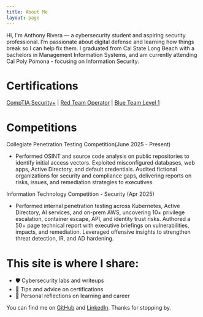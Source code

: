```yaml
---
title: About Me
layout: page
---
```

Hi, I'm Anthony Rivera — a cybersecurity student and aspiring security professional. I’m passionate about digital defense and learning how things break so I can help fix them. I graduated from Cal State Long Beach with a bachelors in Management Information Systems, and am currently attending Cal Poly Pomona - focusing on Information Security. 

# Certifications 




[CompTIA Security+](https://www.comptia.org/en-us/certifications/security/) | [Red Team Operator](https://www.zeropointsecurity.co.uk/course/red-team-ops) | [Blue Team Level 1](https://www.securityblue.team/certifications/blue-team-level-1) 


# Competitions 




Collegiate Penetration Testing Competition(June 2025 - Present) 
- Performed OSINT and source code analysis on public repositories to identify initial access vectors. Exploited misconfigured databases, web apps, Active Directory, and default credentials. Audited fictional organizations for security and compliance gaps, delivering reports on risks, issues, and remediation strategies to executives.

Information Technology Competition - Security (Apr 2025)
- Performed internal penetration testing across Kubernetes, Active Directory, AI services, and on-prem AWS, uncovering 10+ privilege escalation, container escape, API, and identity trust risks. Authored a 50+ page technical report with executive briefings on vulnerabilities, impacts, and remediation. Leveraged offensive insights to strengthen threat detection, IR, and AD hardening.


# This site is where I share:
- 🛡️ Cybersecurity labs and writeups  
- 🧠 Tips and advice on certifications
- 📓 Personal reflections on learning and career

You can find me on [GitHub](https://github.com/4nthvny) and [LinkedIn](https://www.linkedin.com/in/anthony-d-rivera/). Thanks for stopping by.
